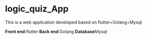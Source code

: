 # logic_quiz_App
This is a web application developed based on flutter+Golang+Mysql

**Front end**:flutter
**Back end**:Golang
**Database**Mysql
